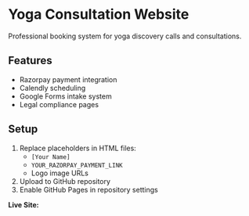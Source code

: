 # Yoga Consultation Website

Professional booking system for yoga discovery calls and consultations.

## Features
- Razorpay payment integration
- Calendly scheduling
- Google Forms intake system
- Legal compliance pages

## Setup
1. Replace placeholders in HTML files:
   - `[Your Name]`
   - `YOUR_RAZORPAY_PAYMENT_LINK`
   - Logo image URLs
2. Upload to GitHub repository
3. Enable GitHub Pages in repository settings

**Live Site:** 

